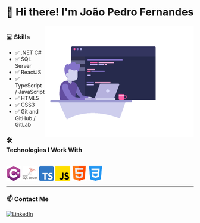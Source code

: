 <h1 align="center">👋 Hi there! I'm João Pedro Fernandes</h1>

<img src="https://raw.githubusercontent.com/jpdrof1/jpdrof1/main/profile-images/profile-image.png" min-width="400" max-width="400" width="400" align="right" alt="João Pedro Fernandes Illustration" />
<h1 align="center"></h1>

### 💻 Skills

<ul>
  <li>✅ .NET C#</li>
  <li>✅ SQL Server</li>
  <li>✅ ReactJS</li>
  <li>✅ TypeScript / JavaScript</li>
  <li>✅ HTML5</li>
  <li>✅ CSS3</li>
  <li>✅ Git and GitHub / GitLab</li>
</ul>

### 🛠️ Technologies I Work With

<div style="display: inline_block"><br>
  <img align="center" alt="C#" height="40" width="40" src="https://raw.githubusercontent.com/jpdrof1/jpdrof1/main/profile-images/c-sharp.png" title="C#">
  <img align="center" alt="SQL Server" height="40" width="40" src="https://raw.githubusercontent.com/jpdrof1/jpdrof1/main/profile-images/sql-server.png" title="SQL Server">
  <img align="center" alt="TypeScript" height="40" width="40" src="https://raw.githubusercontent.com/jpdrof1/jpdrof1/main/profile-images/typescript.png" title="TypeScript">
  <img align="center" alt="JavaScript" height="40" width="40" src="https://raw.githubusercontent.com/jpdrof1/jpdrof1/main/profile-images/js.png" title="JavaScript">
  <img align="center" alt="HTML5" height="40" width="40" src="https://raw.githubusercontent.com/jpdrof1/jpdrof1/main/profile-images/img-html.png" title="HTML5">
  <img align="center" alt="CSS3" height="40" width="40" src="https://raw.githubusercontent.com/jpdrof1/jpdrof1/main/profile-images/css.png" title="CSS3">    
</div>

---

### 📫 Contact Me

<p align="left">
  <a href="https://www.linkedin.com/in/jpdrof/" target="_blank">
    <img src="https://img.shields.io/badge/-LinkedIn-0e76a8?style=for-the-badge&logo=Linkedin&logoColor=white" alt="LinkedIn" />
  </a>
</p>
